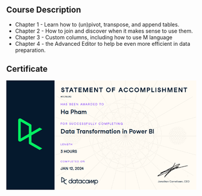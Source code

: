 ## Course Description
- Chapter 1 - Learn how to (un)pivot, transpose, and append tables.
- Chapter 2 - How to join and discover when it makes sense to use them.
- Chapter 3 - Custom columns, including how to use M language
- Chapter 4 - the Advanced Editor to help be even more efficient in data preparation.

## Certificate
![Certificate](./certificate.png)
